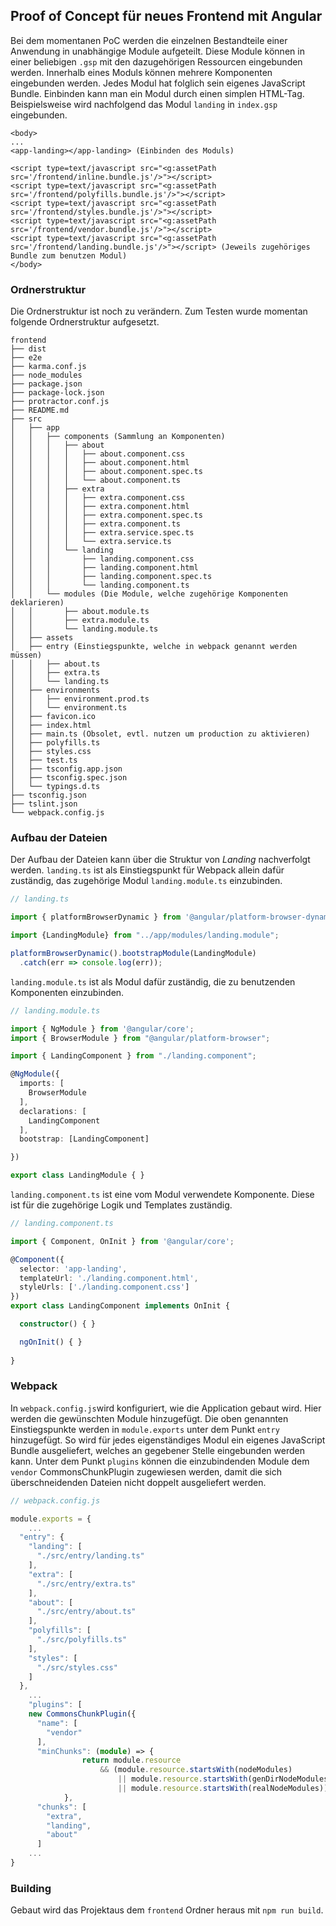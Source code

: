 Proof of Concept für neues Frontend mit Angular
---
Bei dem momentanen PoC werden die einzelnen Bestandteile einer Anwendung in unabhängige Module aufgeteilt.
Diese Module können in einer beliebigen `.gsp` mit den dazugehörigen Ressourcen eingebunden werden. Innerhalb eines
Moduls können mehrere Komponenten eingebunden werden. Jedes Modul hat folglich sein eigenes JavaScript Bundle. Einbinden kann man ein Modul durch einen simplen HTML-Tag.
Beispielsweise wird nachfolgend das Modul `landing` in `index.gsp` eingebunden.

```gsp
<body>
...
<app-landing></app-landing> (Einbinden des Moduls)

<script type=text/javascript src="<g:assetPath src='/frontend/inline.bundle.js'/>"></script>
<script type=text/javascript src="<g:assetPath src='/frontend/polyfills.bundle.js'/>"></script>
<script type=text/javascript src="<g:assetPath src='/frontend/styles.bundle.js'/>"></script>
<script type=text/javascript src="<g:assetPath src='/frontend/vendor.bundle.js'/>"></script>
<script type=text/javascript src="<g:assetPath src='/frontend/landing.bundle.js'/>"></script> (Jeweils zugehöriges Bundle zum benutzen Modul)
</body>
```
### Ordnerstruktur
Die Ordnerstruktur ist noch zu verändern. Zum Testen wurde momentan folgende Ordnerstruktur aufgesetzt.
```
frontend
├── dist
├── e2e
├── karma.conf.js
├── node_modules
├── package.json
├── package-lock.json
├── protractor.conf.js
├── README.md
├── src
│   ├── app
│   │   ├── components (Sammlung an Komponenten)
│   │   │   ├── about
│   │   │   │   ├── about.component.css
│   │   │   │   ├── about.component.html
│   │   │   │   ├── about.component.spec.ts
│   │   │   │   └── about.component.ts
│   │   │   ├── extra
│   │   │   │   ├── extra.component.css
│   │   │   │   ├── extra.component.html
│   │   │   │   ├── extra.component.spec.ts
│   │   │   │   ├── extra.component.ts
│   │   │   │   ├── extra.service.spec.ts
│   │   │   │   └── extra.service.ts
│   │   │   └── landing
│   │   │       ├── landing.component.css
│   │   │       ├── landing.component.html
│   │   │       ├── landing.component.spec.ts
│   │   │       └── landing.component.ts
│   │   └── modules (Die Module, welche zugehörige Komponenten deklarieren)
│   │       ├── about.module.ts
│   │       ├── extra.module.ts
│   │       └── landing.module.ts
│   ├── assets
│   ├── entry (Einstiegspunkte, welche in webpack genannt werden müssen)
│   │   ├── about.ts
│   │   ├── extra.ts
│   │   └── landing.ts
│   ├── environments
│   │   ├── environment.prod.ts
│   │   └── environment.ts
│   ├── favicon.ico
│   ├── index.html
│   ├── main.ts (Obsolet, evtl. nutzen um production zu aktivieren)
│   ├── polyfills.ts
│   ├── styles.css
│   ├── test.ts
│   ├── tsconfig.app.json
│   ├── tsconfig.spec.json
│   └── typings.d.ts
├── tsconfig.json
├── tslint.json
└── webpack.config.js
```
### Aufbau der Dateien
Der Aufbau der Dateien kann über die Struktur von *Landing* nachverfolgt werden.
`landing.ts` ist als Einstiegspunkt für Webpack allein dafür zuständig, das zugehörige Modul `landing.module.ts` einzubinden.
```typescript
// landing.ts

import { platformBrowserDynamic } from '@angular/platform-browser-dynamic';

import {LandingModule} from "../app/modules/landing.module";

platformBrowserDynamic().bootstrapModule(LandingModule)
  .catch(err => console.log(err));
```

`landing.module.ts` ist als Modul dafür zuständig, die zu benutzenden Komponenten einzubinden.
```typescript
// landing.module.ts

import { NgModule } from '@angular/core';
import { BrowserModule } from "@angular/platform-browser";

import { LandingComponent } from "./landing.component";

@NgModule({
  imports: [
    BrowserModule
  ],
  declarations: [
    LandingComponent
  ],
  bootstrap: [LandingComponent]

})

export class LandingModule { }
```
`landing.component.ts` ist eine vom Modul verwendete Komponente. Diese ist für die zugehörige Logik und Templates zuständig.
```typescript
// landing.component.ts

import { Component, OnInit } from '@angular/core';

@Component({
  selector: 'app-landing',
  templateUrl: './landing.component.html',
  styleUrls: ['./landing.component.css']
})
export class LandingComponent implements OnInit {

  constructor() { }

  ngOnInit() { }
  
}
```
### Webpack
In `webpack.config.js`wird konfiguriert, wie die Application gebaut wird. Hier werden die gewünschten Module hinzugefügt. Die oben genannten Einstiegspunkte werden in `module.exports` unter dem Punkt `entry` hinzugefügt. So wird für jedes eigenständiges Modul ein eigenes JavaScript Bundle ausgeliefert, welches an gegebener Stelle eingebunden werden kann.
Unter dem Punkt `plugins` können die einzubindenden Module dem `vendor` CommonsChunkPlugin zugewiesen werden, damit die sich überschneidenden Dateien nicht doppelt ausgeliefert werden.
```typescript
// webpack.config.js

module.exports = {
    ...
  "entry": {
    "landing": [
      "./src/entry/landing.ts"
    ],
    "extra": [
      "./src/entry/extra.ts"
    ],
    "about": [
      "./src/entry/about.ts"
    ],
    "polyfills": [
      "./src/polyfills.ts"
    ],
    "styles": [
      "./src/styles.css"
    ]
  },
    ...
    "plugins": [
    new CommonsChunkPlugin({
      "name": [
        "vendor"
      ],
      "minChunks": (module) => {
                return module.resource
                    && (module.resource.startsWith(nodeModules)
                        || module.resource.startsWith(genDirNodeModules)
                        || module.resource.startsWith(realNodeModules));
            },
      "chunks": [
        "extra",
        "landing",
        "about"
      ]
    ...
}
```
### Building
Gebaut wird das Projektaus dem `frontend` Ordner heraus mit `npm run build`.
